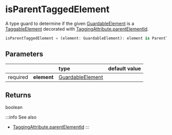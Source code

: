 # isParentTaggedElement

A type guard to determine if the given [GuardableElement](/tracking/browser/api-reference/definitions/GuardableElement.md) is a [TaggableElement](/tracking/browser/api-reference/definitions/TaggableElement.md) decorated with [TaggingAttribute.parentElementId](/tracking/browser/api-reference/definitions/TaggingAttribute.md#taggingattributeparentelementid).

```typescript
isParentTaggedElement = (element: GuardableElement): element is ParentTaggedElement => boolean
```

## Parameters
|          |             | type                                                                        | default value
| :-:      | :--         | :--                                                                         | :--           
| required | **element** | [GuardableElement](/tracking/browser/api-reference/definitions/GuardableElement.md) |

## Returns
boolean

:::info See also
- [TaggingAttribute.parentElementId](/tracking/browser/api-reference/definitions/TaggingAttribute.md#taggingattributeparentelementid)
:::
